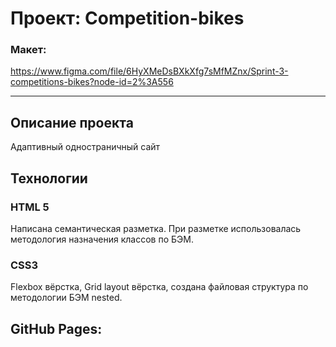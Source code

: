 # Проект: Сompetition-bikes

### Макет: 
https://www.figma.com/file/6HyXMeDsBXkXfg7sMfMZnx/Sprint-3-competitions-bikes?node-id=2%3A556

---

## Описание проекта
Адаптивный одностраничный сайт


## Технологии
### HTML 5
Написана семантическая разметка.
При разметке использовалась методология назначения классов по БЭМ.
### CSS3
Flexbox вёрстка, Grid layout вёрстка, создана файловая структура по методологии БЭМ nested.


## GitHub Pages:

### 
